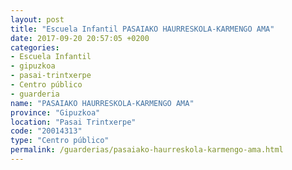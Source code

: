 ```yaml
---
layout: post
title: "Escuela Infantil PASAIAKO HAURRESKOLA-KARMENGO AMA"
date: 2017-09-20 20:57:05 +0200
categories:
- Escuela Infantil
- gipuzkoa
- pasai-trintxerpe
- Centro público
- guarderia
name: "PASAIAKO HAURRESKOLA-KARMENGO AMA"
province: "Gipuzkoa"
location: "Pasai Trintxerpe"
code: "20014313"
type: "Centro público"
permalink: /guarderias/pasaiako-haurreskola-karmengo-ama.html
---
```

